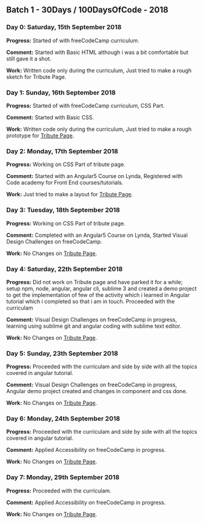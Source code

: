 ## Batch 1 - 30Days / 100DaysOfCode - 2018

### Day 0: Saturday, 15th September 2018

 **Progress:** Started of with freeCodeCamp curriculum.
  
 **Comment:** Started with Basic HTML although i was a bit comfortable but still gave it a shot.
  
  **Work:** Written code only during the curriculum, Just tried to make a rough sketch for Tribute Page.
  
  
### Day 1: Sunday, 16th September 2018

  **Progress:** Started of with freeCodeCamp curriculum, CSS Part.
  
  **Comment:** Started with Basic CSS.
  
  **Work:** Written code only during the curriculum, Just tried to make a rough prototype for [Tribute Page](https://github.com/mkhalid-s/100DaysOfCode/tree/master/ResponsiveWebDesignProjects/TributePage).
 
### Day 2: Monday, 17th September 2018

  **Progress:** Working on CSS Part of tribute page.
  
  **Comment:** Started with an Angular5 Course on Lynda, Registered with Code academy for Front End courses/tutorials.
  
  **Work:** Just tried to make a layout for [Tribute Page](https://codepen.io/mkhalid-s/full/GXYWpJ/).
  
### Day 3: Tuesday, 18th September 2018

  **Progress:** Working on CSS Part of tribute page.
  
  **Comment:** Completed with an Angular5 Course on Lynda, Started Visual Design Challenges on freeCodeCamp.
  
  **Work:** No Changes on [Tribute Page](https://codepen.io/mkhalid-s/full/GXYWpJ/).
  
### Day 4: Saturday, 22th September 2018

  **Progress:** Did not work on Tribute page and have parked it for a while; setup npm, node, angular, angular cli, sublime 3 and created a demo project to get the implementation of few of the activity which i learned in Angular tutorial which i completed so that i am in touch. Proceeded with the curriculam 
  
  **Comment:** Visual Design Challenges on freeCodeCamp in progress, learning using sublime git and angular coding with sublime text editor.
  
  **Work:** No Changes on [Tribute Page](https://codepen.io/mkhalid-s/full/GXYWpJ/).

### Day 5: Sunday, 23th September 2018

  **Progress:** Proceeded with the curriculam and side by side with all the topics covered in angular tutorial.
  
  **Comment:** Visual Design Challenges on freeCodeCamp in progress, Angular demo project created and changes in component and css done.
  
  **Work:** No Changes on [Tribute Page](https://codepen.io/mkhalid-s/full/GXYWpJ/).
  
  ### Day 6: Monday, 24th September 2018

  **Progress:** Proceeded with the curriculam and side by side with all the topics covered in angular tutorial.
  
  **Comment:** Applied Accessibility on freeCodeCamp in progress.
  
  **Work:** No Changes on [Tribute Page](https://codepen.io/mkhalid-s/full/GXYWpJ/).
  
### Day 7: Monday, 29th September 2018

  **Progress:** Proceeded with the curriculam.
  
  **Comment:** Applied Accessibility on freeCodeCamp in progress.
  
  **Work:** No Changes on [Tribute Page](https://codepen.io/mkhalid-s/full/GXYWpJ/).
